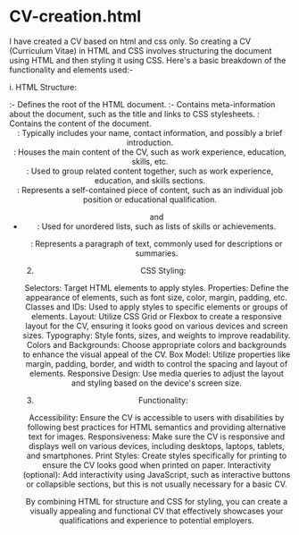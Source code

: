 # CV-creation.html
I have created a CV based on html and css only. 
So creating a CV (Curriculum Vitae) in HTML and CSS involves structuring the document using HTML and then styling it using CSS. Here's a basic breakdown of the functionality and elements used:-

i. HTML Structure:
   
 <html>:- Defines the root of the HTML document.
<head>:- Contains meta-information about the document, such as the title and links to CSS stylesheets.
<body>: Contains the content of the document.
<header>: Typically includes your name, contact information, and possibly a brief introduction.
<main>: Houses the main content of the CV, such as work experience, education, skills, etc.
<section>: Used to group related content together, such as work experience, education, and skills sections.
<article>: Represents a self-contained piece of content, such as an individual job position or educational qualification.
<ul> and <li>: Used for unordered lists, such as lists of skills or achievements.
<p>: Represents a paragraph of text, commonly used for descriptions or summaries.

2. CSS Styling:

Selectors: Target HTML elements to apply styles.
Properties: Define the appearance of elements, such as font size, color, margin, padding, etc.
Classes and IDs: Used to apply styles to specific elements or groups of elements.
Layout: Utilize CSS Grid or Flexbox to create a responsive layout for the CV, ensuring it looks good on various devices and screen sizes.
Typography: Style fonts, sizes, and weights to improve readability.
Colors and Backgrounds: Choose appropriate colors and backgrounds to enhance the visual appeal of the CV.
Box Model: Utilize properties like margin, padding, border, and width to control the spacing and layout of elements.
Responsive Design: Use media queries to adjust the layout and styling based on the device's screen size.

3. Functionality:

Accessibility: Ensure the CV is accessible to users with disabilities by following best practices for HTML semantics and providing alternative text for images.
Responsiveness: Make sure the CV is responsive and displays well on various devices, including desktops, laptops, tablets, and smartphones.
Print Styles: Create styles specifically for printing to ensure the CV looks good when printed on paper.
Interactivity (optional): Add interactivity using JavaScript, such as interactive buttons or collapsible sections, but this is not usually necessary for a basic CV.

By combining HTML for structure and CSS for styling, you can create a visually appealing and functional CV that effectively showcases your qualifications and experience to potential employers.
